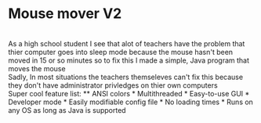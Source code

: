 # Mouse mover V2
<br>
As a high school student I see that alot of teachers have the problem that thier computer
goes into sleep mode because the mouse hasn't been moved in 15 or so minutes so to fix this
I made a simple, Java program that moves the mouse
<br>
Sadly, In most situations the teachers themseleves can't fix this because 
they don't have administrator privledges on thier own computers
<br>
Super cool feature list:
** ANSI colors 
* Multithreaded
* Easy-to-use GUI
* Developer mode
* Easily modifiable config file
* No loading times
* Runs on any OS as long as Java is supported
